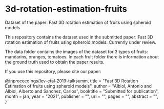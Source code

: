 # 3d-rotation-estimation-fruits
Dataset of the paper: Fast 3D rotation estimation of fruits using spheroid models


This repository contains the dataset used in the submitted paper: Fast 3D rotation estimation of fruits using spheroid models. Currenrly under review.


The data folder contains the images of the dataset for 3 types of fruits: mandarins, oranges, tomatoes. In each fruit folder there is information about
the ground truth used to obtain the paper results.



If you use this repository, please cite our paper:

@inproceedings{lev-etal-2019-talksumm,
    title = "Fast 3D Rotation Estimation of fruits using spheroid models",
    author = "Albiol, Antonio and Albiol, Alberto and Sanchez, Carlos",
    booktitle = "Submitted for publication",
    month = jan,
    year = "2021",
    publisher = "",
    url = "",
    pages = "",
    abstract = "",
}
